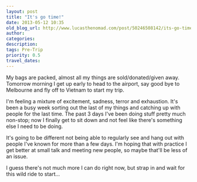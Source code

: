 ```yaml
---
layout: post
title: "It's go time!"
date: 2013-05-12 10:35
old_blog_url: http://www.lucasthenomad.com/post/50246508142/its-go-time
author:
categories:
description:
tags: Pre-Trip
priority: 0.5
travel_dates: 
---
```


My bags are packed, almost all my things are sold/donated/given away. Tomorrow
morning I get up early to head to the airport, say good bye to Melbourne and fly
off to Vietnam to start my trip.

I'm feeling a mixture of excitement, sadness, terror and exhaustion. It's been a
busy week sorting out the last of my things and catching up with people for the
last time. The past 3 days I've been doing stuff pretty much non-stop; now I
finally get to sit down and not feel like there's something else I need to be
doing.

It's going to be different not being able to regularly see and hang out with
people I've known for more than a few days. I'm hoping that with practice I get
better at small talk and meeting new people, so maybe that'll be less of an
issue.

I guess there's not much more I can do right now, but strap in and wait for this
wild ride to start...
